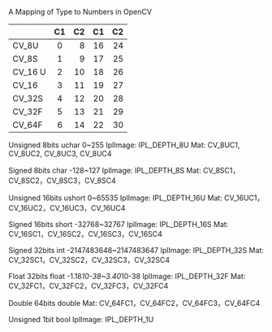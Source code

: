 A Mapping of Type to Numbers in OpenCV

|            | C1 | C2 | C1 | C2 |
| ---------- |:--:| --:|:--:| --:|
| CV_8U      | 0  | 8  | 16 | 24 |
| CV_8S      | 1  | 9  | 17 | 25 |
| CV_16 U    | 2  | 10 | 18 | 26 |
| CV_16      | 3  | 11 | 19 | 27 |
| CV_32S     | 4  | 12 | 20 | 28 |
| CV_32F     | 5  | 13 | 21 | 29 |
| CV_64F     | 6  | 14 | 22 | 30 |

Unsigned 8bits uchar 0~255
IplImage: IPL_DEPTH_8U
Mat: CV_8UC1, CV_8UC2, CV_8UC3, CV_8UC4

Signed 8bits char -128~127
IplImage: IPL_DEPTH_8S
Mat: CV_8SC1，CV_8SC2，CV_8SC3，CV_8SC4

Unsigned 16bits ushort 0~65535
IplImage: IPL_DEPTH_16U
Mat: CV_16UC1，CV_16UC2，CV_16UC3，CV_16UC4

Signed 16bits short -32768~32767
IplImage: IPL_DEPTH_16S
Mat: CV_16SC1，CV_16SC2，CV_16SC3，CV_16SC4

Signed 32bits int -2147483648~2147483647
IplImage: IPL_DEPTH_32S
Mat: CV_32SC1，CV_32SC2，CV_32SC3，CV_32SC4

Float 32bits float -1.18*10-38~3.40*10-38 
IplImage: IPL_DEPTH_32F
Mat: CV_32FC1，CV_32FC2，CV_32FC3，CV_32FC4

Double 64bits double 
Mat: CV_64FC1，CV_64FC2，CV_64FC3，CV_64FC4

Unsigned 1bit bool
IplImage: IPL_DEPTH_1U